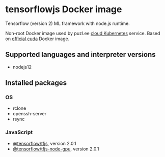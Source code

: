 # tensorflowjs Docker image

Tensorflow (version 2) ML framework with node.js runtime.

Non-root Docker image used by puzl.ee [cloud Kubernetes](https://puzl.ee) service. Based on [official cuda](https://hub.docker.com/r/nvidia/cuda) Docker image.
## Supported languages and interpreter versions
- nodejs12

## Installed packages
### OS
- rclone
- openssh-server
- rsync


### JavaScript

- [@tensorflow/tfjs](https://www.npmjs.com/package/@tensorflow/tfjs/), version 2.0.1
- [@tensorflow/tfjs-node-gpu](https://www.npmjs.com/package/@tensorflow/tfjs-node-gpu/), version 2.0.1

